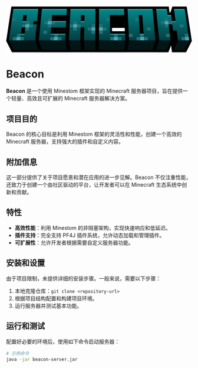 ![beacon_logo](beacon_logo.png)

# Beacon

**Beacon** 是一个使用 Minestom 框架实现的 Minecraft 服务器项目，旨在提供一个轻量、高效且可扩展的 Minecraft 服务器解决方案。

## 项目目的

Beacon 的核心目标是利用 Minestom 框架的灵活性和性能，创建一个高效的 Minecraft 服务器，支持强大的插件和自定义内容。

## 附加信息

这一部分提供了关于项目愿景和潜在应用的进一步见解。Beacon 不仅注重性能，还致力于创建一个由社区驱动的平台，让开发者可以在 Minecraft 生态系统中创新和贡献。

## 特性

- **高效性能**：利用 Minestom 的非阻塞架构，实现快速响应和低延迟。
- **插件支持**：完全支持 PF4J 插件系统，允许动态加载和管理插件。
- **可扩展性**：允许开发者根据需要自定义服务器功能。

## 安装和设置

由于项目限制，未提供详细的安装步骤。一般来说，需要以下步骤：

1. 本地克隆仓库：`git clone <repository-url>`
2. 根据项目结构配置和构建项目环境。
3. 运行服务器并测试基本功能。

## 运行和测试

配置好必要的环境后，使用如下命令启动服务器：

```bash
# 示例命令
java -jar beacon-server.jar
